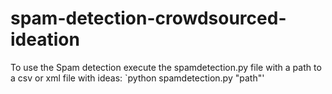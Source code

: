 # spam-detection-crowdsourced-ideation

To use the Spam detection execute the spamdetection.py file with a path to a csv or xml file with ideas:
`python spamdetection.py "path"'


